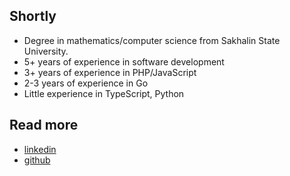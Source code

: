 
## Shortly
* Degree in mathematics/computer science from Sakhalin State University.
* 5+ years of experience in software development
* 3+ years of experience in PHP/JavaScript
* 2-3 years of experience in Go
* Little experience in TypeScript, Python

## Read more
* [linkedin](https://linkedin.com/in/ivanovnikita)
* [github](https://github.com/robotomize)
